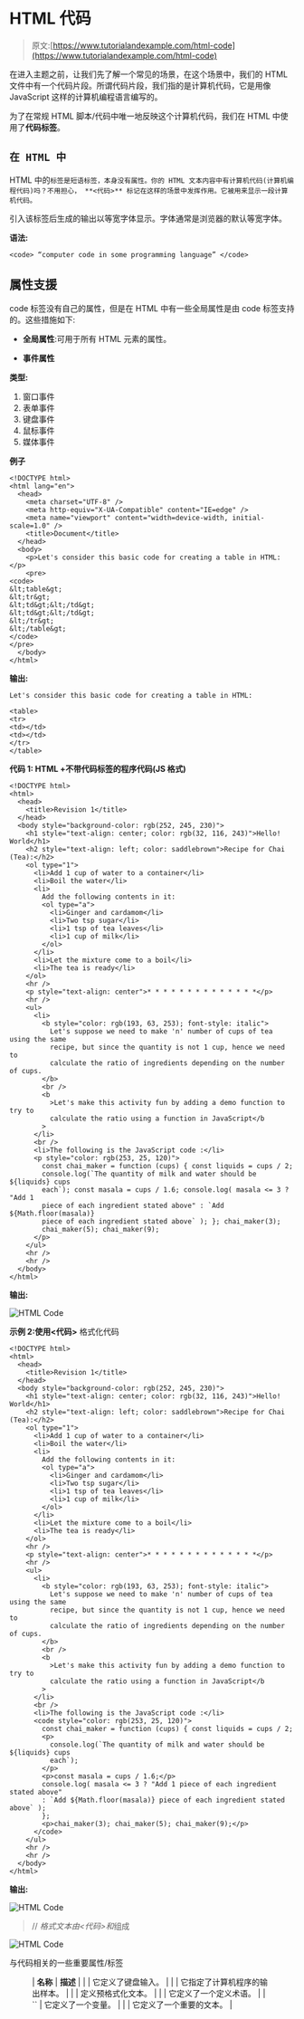 # HTML 代码

> 原文:[https://www.tutorialandexample.com/html-code](https://www.tutorialandexample.com/html-code)

在进入主题之前，让我们先了解一个常见的场景，在这个场景中，我们的 HTML 文件中有一个代码片段。所谓代码片段，我们指的是计算机代码，它是用像 JavaScript 这样的计算机编程语言编写的。

为了在常规 HTML 脚本/代码中唯一地反映这个计算机代码，我们在 HTML 中使用了**代码标签**。

## `在 HTML 中`

HTML 中的`标签是短语标签，本身没有属性。你的 HTML 文本内容中有计算机代码(计算机编程代码)吗？不用担心， **<代码>** 标记在这样的场景中发挥作用。它被用来显示一段计算机代码。`

引入该标签后生成的输出以等宽字体显示。字体通常是浏览器的默认等宽字体。

**语法:**

```
<code> “computer code in some programming language” </code>
```

## 属性支援

code 标签没有自己的属性，但是在 HTML 中有一些全局属性是由 code 标签支持的。这些措施如下:

*   **全局属性**:可用于所有 HTML 元素的属性。

*   **事件属性**

**类型:**

1.  窗口事件
2.  表单事件
3.  键盘事件
4.  鼠标事件
5.  媒体事件

**例子**

```
<!DOCTYPE html>
<html lang="en">
  <head>
    <meta charset="UTF-8" />
    <meta http-equiv="X-UA-Compatible" content="IE=edge" />
    <meta name="viewport" content="width=device-width, initial-scale=1.0" />
    <title>Document</title>
  </head>
  <body>
    <p>Let's consider this basic code for creating a table in HTML:</p>
    <pre>
<code>
&lt;table&gt;
&lt;tr&gt;
&lt;td&gt;&lt;/td&gt;
&lt;td&gt;&lt;/td&gt;
&lt;/tr&gt;
&lt;/table&gt;
</code>
</pre>
  </body>
</html> 
```

**输出:**

```
Let's consider this basic code for creating a table in HTML:

<table>
<tr>
<td></td>
<td></td>
</tr>
</table> 
```

**代码 1: HTML +不带代码标签的程序代码(JS 格式)**

```
<!DOCTYPE html>
<html>
  <head>
    <title>Revision 1</title>
  </head>
  <body style="background-color: rgb(252, 245, 230)">
    <h1 style="text-align: center; color: rgb(32, 116, 243)">Hello! World</h1>
    <h2 style="text-align: left; color: saddlebrown">Recipe for Chai (Tea):</h2>
    <ol type="1">
      <li>Add 1 cup of water to a container</li>
      <li>Boil the water</li>
      <li>
        Add the following contents in it:
        <ol type="a">
          <li>Ginger and cardamom</li>
          <li>Two tsp sugar</li>
          <li>1 tsp of tea leaves</li>
          <li>1 cup of milk</li>
        </ol>
      </li>
      <li>Let the mixture come to a boil</li>
      <li>The tea is ready</li>
    </ol>
    <hr />
    <p style="text-align: center">* * * * * * * * * * * * * *</p>
    <hr />
    <ul>
      <li>
        <b style="color: rgb(193, 63, 253); font-style: italic">
          Let's suppose we need to make 'n' number of cups of tea using the same
          recipe, but since the quantity is not 1 cup, hence we need to
          calculate the ratio of ingredients depending on the number of cups.
        </b>
        <br />
        <b
          >Let's make this activity fun by adding a demo function to try to
          calculate the ratio using a function in JavaScript</b
        >
      </li>
      <br />
      <li>The following is the JavaScript code :</li>
      <p style="color: rgb(253, 25, 120)">
        const chai_maker = function (cups) { const liquids = cups / 2;
        console.log(`The quantity of milk and water should be ${liquids} cups
        each`); const masala = cups / 1.6; console.log( masala <= 3 ? "Add 1
        piece of each ingredient stated above" : `Add ${Math.floor(masala)}
        piece of each ingredient stated above` ); }; chai_maker(3);
        chai_maker(5); chai_maker(9);
      </p>
    </ul>
    <hr />
    <hr />
  </body>
</html> 
```

**输出:**

![HTML Code](../Images/595f40cb290f32b23ac4298fb5e325f6.png)

**示例 2:使用<代码>** 格式化代码

```
<!DOCTYPE html>
<html>
  <head>
    <title>Revision 1</title>
  </head>
  <body style="background-color: rgb(252, 245, 230)">
    <h1 style="text-align: center; color: rgb(32, 116, 243)">Hello! World</h1>
    <h2 style="text-align: left; color: saddlebrown">Recipe for Chai (Tea):</h2>
    <ol type="1">
      <li>Add 1 cup of water to a container</li>
      <li>Boil the water</li>
      <li>
        Add the following contents in it:
        <ol type="a">
          <li>Ginger and cardamom</li>
          <li>Two tsp sugar</li>
          <li>1 tsp of tea leaves</li>
          <li>1 cup of milk</li>
        </ol>
      </li>
      <li>Let the mixture come to a boil</li>
      <li>The tea is ready</li>
    </ol>
    <hr />
    <p style="text-align: center">* * * * * * * * * * * * * *</p>
    <hr />
    <ul>
      <li>
        <b style="color: rgb(193, 63, 253); font-style: italic">
          Let's suppose we need to make 'n' number of cups of tea using the same
          recipe, but since the quantity is not 1 cup, hence we need to
          calculate the ratio of ingredients depending on the number of cups.
        </b>
        <br />
        <b
          >Let's make this activity fun by adding a demo function to try to
          calculate the ratio using a function in JavaScript</b
        >
      </li>
      <br />
      <li>The following is the JavaScript code :</li>
      <code style="color: rgb(253, 25, 120)">
        const chai_maker = function (cups) { const liquids = cups / 2;
        <p>
          console.log(`The quantity of milk and water should be ${liquids} cups
          each`);
        </p>
        <p>const masala = cups / 1.6;</p>
        console.log( masala <= 3 ? "Add 1 piece of each ingredient stated above"
        : `Add ${Math.floor(masala)} piece of each ingredient stated above` );
        };
        <p>chai_maker(3); chai_maker(5); chai_maker(9);</p>
      </code>
    </ul>
    <hr />
    <hr />
  </body>
</html> 
```

**输出:**

![HTML Code](../Images/61f65713a1536dfe2f759c77ca91006e.png)

> // *格式文本由<代码>和*组成

![HTML Code](../Images/469069e86423a0722f99d97677c2183b.png)

与代码相关的一些重要属性/标签

<figure class="wp-block-table">

| **名称** | **描述** |
|  | 它定义了键盘输入。 |
| <samp></samp> | 它指定了计算机程序的输出样本。 |
|  | 定义预格式化文本。 |
|  | 它定义了一个定义术语。 |
| `` | 它定义了一个变量。 |
|  | 它定义了一个重要的文本。 |

</figure>